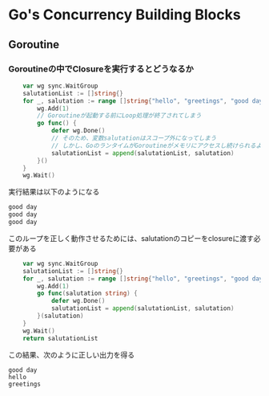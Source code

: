 # Go's Concurrency Building Blocks

## Goroutine

### Goroutineの中でClosureを実行するとどうなるか
```go
	var wg sync.WaitGroup
	salutationList := []string{}
	for _, salutation := range []string{"hello", "greetings", "good day"} {
		wg.Add(1)
		// Goroutineが起動する前にLoop処理が終了されてしまう
		go func() {
			defer wg.Done()
			// そのため、変数salutationはスコープ外になってしまう
			// しかし、GoのランタイムがGoroutineがメモリにアクセスし続けられるように、メモリをヒープへ移す
			salutationList = append(salutationList, salutation)
		}()
	}
	wg.Wait()
```
実行結果は以下のようになる
```zsh
good day
good day
good day
```
このループを正しく動作させるためには、salutationのコピーをclosureに渡す必要がある
```go
	var wg sync.WaitGroup
	salutationList := []string{}
	for _, salutation := range []string{"hello", "greetings", "good day"} {
		wg.Add(1)
		go func(salutation string) {
			defer wg.Done()
			salutationList = append(salutationList, salutation)
		}(salutation)
	}
	wg.Wait()
	return salutationList
```
この結果、次のように正しい出力を得る
```zhs
good day
hello
greetings
```
